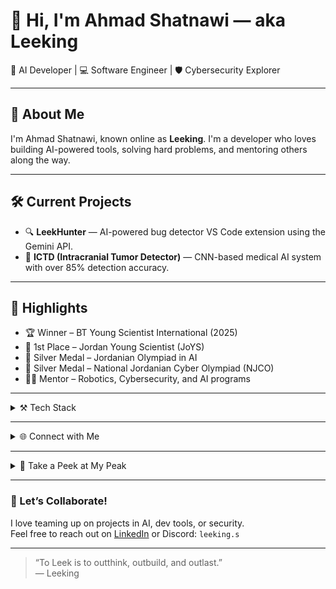 # 👋 Hi, I'm Ahmad Shatnawi — aka **Leeking**

🧠 AI Developer | 💻 Software Engineer | 🛡️ Cybersecurity Explorer

---

## 🚀 About Me

I'm Ahmad Shatnawi, known online as **Leeking**. I'm a developer who loves building AI-powered tools, solving hard problems, and mentoring others along the way.

---

## 🛠️ Current Projects

- 🔍 **LeekHunter** — AI-powered bug detector VS Code extension using the Gemini API.
- 🧠 **ICTD (Intracranial Tumor Detector)** — CNN-based medical AI system with over 85% detection accuracy.

---

## 🏅 Highlights

- 🏆 Winner – BT Young Scientist International (2025)  
- 🥇 1st Place – Jordan Young Scientist (JoYS)  
- 🥈 Silver Medal – Jordanian Olympiad in AI  
- 🥈 Silver Medal – National Jordanian Cyber Olympiad (NJCO)  
- 🧑‍🏫 Mentor – Robotics, Cybersecurity, and AI programs

---

<details>
<summary>⚒️ Tech Stack</summary>

### 💻 Languages
![Python](https://img.shields.io/badge/-Python-3776AB?style=flat&logo=python&logoColor=white)
![JavaScript](https://img.shields.io/badge/-JavaScript-F7DF1E?style=flat&logo=javascript&logoColor=black)
![TypeScript](https://img.shields.io/badge/-TypeScript-3178C6?style=flat&logo=typescript&logoColor=white)
![C++](https://img.shields.io/badge/-C++-00599C?style=flat&logo=c%2B%2B&logoColor=white)
![HTML5](https://img.shields.io/badge/-HTML5-E34F26?style=flat&logo=html5&logoColor=white)
![CSS3](https://img.shields.io/badge/-CSS3-1572B6?style=flat&logo=css3&logoColor=white)

### 🔧 Tools & Frameworks
![TensorFlow](https://img.shields.io/badge/-TensorFlow-FF6F00?style=flat&logo=tensorflow&logoColor=white)
![Jupyter](https://img.shields.io/badge/-Jupyter-F37626?style=flat&logo=jupyter&logoColor=white)
![VS Code](https://img.shields.io/badge/-VS%20Code-007ACC?style=flat&logo=visual-studio-code&logoColor=white)

</details>

---

<details>
<summary>🌐 Connect with Me</summary>

- 💻 [GitHub](https://github.com/ahmadsh2007)
- 💼 [LinkedIn](https://www.linkedin.com/in/ahmadshatnawi/)
- 📸 [Instagram](https://www.instagram.com/leeking.exe/)
- 💬 Discord: `leeking.s`

</details>

---

<details>
<summary>🔭 Take a Peek at My Peak</summary>

<div align="center">
  <img src="https://github-readme-stats.vercel.app/api?username=ahmadsh2007&show_icons=true&theme=tokyonight" width="47%" />
  <img src="https://github-readme-stats.vercel.app/api/top-langs/?username=ahmadsh2007&layout=compact&theme=tokyonight" width="36%" />
</div>

</details>

---

### 🤝 Let’s Collaborate!
I love teaming up on projects in AI, dev tools, or security.  
Feel free to reach out on [LinkedIn](https://www.linkedin.com/in/ahmadshatnawi/) or Discord: `leeking.s`

---

> “To Leek is to outthink, outbuild, and outlast.”  
> — Leeking

